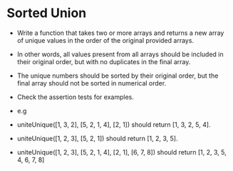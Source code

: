 # Sorted Union
- Write a function that takes two or more arrays and returns a new array of unique values in the order of the original provided arrays.

- In other words, all values present from all arrays should be included in their original order, but with no duplicates in the final array.

- The unique numbers should be sorted by their original order, but the final array should not be sorted in numerical order.

- Check the assertion tests for examples.


* e.g

- uniteUnique([1, 3, 2], [5, 2, 1, 4], [2, 1]) should return [1, 3, 2, 5, 4].

- uniteUnique([1, 2, 3], [5, 2, 1]) should return [1, 2, 3, 5].

- uniteUnique([1, 2, 3], [5, 2, 1, 4], [2, 1], [6, 7, 8]) should return [1, 2, 3, 5, 4, 6, 7, 8]